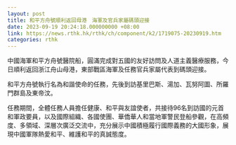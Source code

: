 ```yaml
---
layout: post
title: 和平方舟號順利返回母港　海軍及官兵家屬碼頭迎接
date: 2023-09-19 20:24:18.000000000 +08:00
link: https://news.rthk.hk/rthk/ch/component/k2/1719075-20230919.htm
categories: rthk
---
```


中國海軍和平方舟號醫院船，圓滿完成對五國的友好訪問及人道主義醫療服務，今日順利返回浙江舟山母港，東部戰區海軍及任務官兵家屬代表到碼頭迎接。

和平方舟號執行名為和諧使命的任務，先後到訪基里巴斯、湯加、瓦努阿圖、所羅門群島及東帝汶。

任務期間，全體任務人員擔任健康、和平與友誼使者，共接待96名到訪國的元首和軍政要員，以及國際組織、各國使團、華僑華人和當地軍警民登船參觀，在高頻度、多領域、深層次廣泛交流中，充分展示中國積極履行國際義務的大國形象，展現中國軍隊熱愛和平、維護和平的真誠態度。
